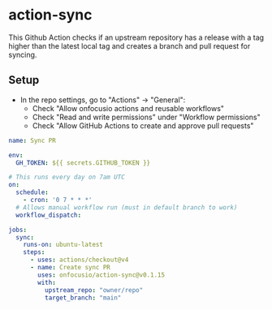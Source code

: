 # action-sync

This Github Action checks if an upstream repository has a release with a tag higher than the latest local tag and creates a branch and pull request for syncing.

## Setup

- In the repo settings, go to "Actions" -> "General":
    - Check "Allow onfocusio actions and reusable workflows"
    - Check "Read and write permissions" under "Workflow permissions"
    - Check "Allow GitHub Actions to create and approve pull requests"

```yml
name: Sync PR

env:
  GH_TOKEN: ${{ secrets.GITHUB_TOKEN }}

# This runs every day on 7am UTC
on:
  schedule:
    - cron: '0 7 * * *'
  # Allows manual workflow run (must in default branch to work)
  workflow_dispatch:

jobs:
  sync:
    runs-on: ubuntu-latest
    steps:
      - uses: actions/checkout@v4
      - name: Create sync PR
        uses: onfocusio/action-sync@v0.1.15
        with:
          upstream_repo: "owner/repo"
          target_branch: "main"
```

